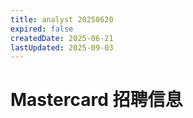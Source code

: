 ```yaml
---
title: analyst 20250620
expired: false
createdDate: 2025-06-21
lastUpdated: 2025-09-03
---
```


# Mastercard 招聘信息

<JobPostingTable job-posting-json-path="mastercard/data/analyst-20250620.json" />
